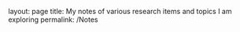 layout: page 
title: My notes of various research items and topics I am exploring 
permalink: /Notes
